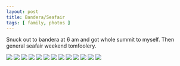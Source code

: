 ```yaml
---
layout: post
title: Bandera/Seafair
tags: [ family, photos ]
---
```



Snuck out to bandera at 6 am and got whole summit to myself. Then general seafair weekend tomfoolery.

<script src="https://ajax.googleapis.com/ajax/libs/jquery/1.11.1/jquery.min.js" ></script>
<link href="https://cdnjs.cloudflare.com/ajax/libs/fotorama/4.6.4/fotorama.min.css" rel="stylesheet">
<script src="https://cdnjs.cloudflare.com/ajax/libs/fotorama/4.6.4/fotorama.min.js" ></script>

<div class="fotorama" data-nav="thumbs" data-allowfullscreen="native">
    <!--https://photos.app.goo.gl/2Kw4EN5dqZqMMKAAA-->
    <img src="https://lh3.googleusercontent.com/pw/AP1GczNItbEbutZH0W1l_cXgcSZoTvZnG2AeVfh-xAj9mTcsN40lrSh4HFuAxd9stqpIIOG12VRluQQ3SYYIRpO6ueYe0sCJtYJ9ZQRo9tsNAgYCU1hhIUdv=s0">
    <img src="https://lh3.googleusercontent.com/pw/AP1GczP-Ri02y00jM3EP7GIuE7G4idG0PcWxd0cS0rexWjtVC_sV63fdPRmrWm6C0Xh59B0DufAx873JhjDuI_iwx3IEFdXDb4L2YkP25b5BZpuIYOFWOloK=s0">
    <img src="https://lh3.googleusercontent.com/pw/AP1GczO46WhjNQascIEZ1oDS763kdVTCEMX2tk9VM4Qpnaw9LZNVqhqNar4wMXkfnFUQ8HYcurE-BOHYYykR2wza2Zl5JO6InrGTemSBXnuQyW_JwwfXzQZB=s0">
    <img src="https://lh3.googleusercontent.com/pw/AP1GczMWurq5mfeL6QxSOuHhzFHFWG1mFnhnYjuTuil9FcPCO_MKj6APZbqcoQzzXWgYu6_GNwQMq319Ck1MEUBnumh-_UgqTD1eFZbjsFTShhbdV5S1jl4P=s0">
    <img src="https://lh3.googleusercontent.com/pw/AP1GczN53MrgPMwU-hck_cvR0D2HUhSeF4wfB_QHyrC5_gm2o15ZAMS0bD4W4nKongtLijrPlQxEsuO61YaJlAcj-tdYw99Tqs7U_K1N5Hxx7pJ7jex_G5WF=s0">
    <img src="https://lh3.googleusercontent.com/pw/AP1GczOmGZMuXIdRthSLD-Y8mQHQDev_nPIUDIOAn3QPubdV51XKgsX9L-mZ6Zc7Fh6Sn8hJk-OWuvJBD-NCXTJNPXpGFXKPfyuLhQQMQ5l9u4V4uTJqRR7z=s0">
    <img src="https://lh3.googleusercontent.com/pw/AP1GczOCqnGXR0smCFNa4HXM5VewOYwiTEcgXqFpeW4D3M0dpAXjztxkIZZTHYIXUKeJ_DHhI7wiKXd1oMBoHbHfg_9k9lxzIM5Tqz43JIr8r65gel1XasMu=s0">
    <img src="https://lh3.googleusercontent.com/pw/AP1GczOrn8WJ1CmEtmRcrHypvgLNs0IEz7C-ddtnGu9C5Ef_E-dmj6trc8l-dsphHg2xM2oR_4j6QtRL1wWmoi7vSFOn2EaHJpbOOpmmVAVe0AWGEG1IervA=s0">
    <img src="https://lh3.googleusercontent.com/pw/AP1GczMRrWOPc5Go6RgXX5wIbZEByy-ceLH02zv_qTqyoSLGp3RfvLFJQ_zsfr5j5GsJRMKVqgwEGCB7_ckl9326dEe-DEqVktv8giUPmQXcYKF5l3av4IKS=s0">
    <img src="https://lh3.googleusercontent.com/pw/AP1GczMS9P97Gvbd2NPuG9YLsjztu-ewiD3aoEQS4DRjFDo_13grOV4v9GtfD0qXgUqgxHnaZV47OnKex2uj9Se_GnHjyGMQ0tnoTUFOyG1y1VRTk-Pew8ev=s0">
    <img src="https://lh3.googleusercontent.com/pw/AP1GczM8GDPK8uwFSIHmp1qQHAt73NrKm0_hzMqs8TBWqNTHYGf52iOA-nY-gGiB5db9rOkgJPUqbNNLta7K-YF78KvRjT02kqi2yK8N6pVwQ_8hJarcgF1A=s0">
    <img src="https://lh3.googleusercontent.com/pw/AP1GczNfFtIVYMkUe1UHe0rq6lAZigtYEKxvVuYlBJh3n2yuQn70yYi1alB298f6rpRvHucrFybQadazhrYBziTQmsinOGLv8GEU9Q1QI_xX8E6MUqUwuJsH=s0">
    <img src="https://lh3.googleusercontent.com/pw/AP1GczPWofTAaeyyFYcHiMIyFsZ5Q1oPmbar_H_tKbh3k892ocKwYdFL9tv6fY9AOWnPUgAXjpHECBapnc6yyzi7X3QnpX6pq_19-DOYVreUDLI9bldygtif=s0">
</div>
